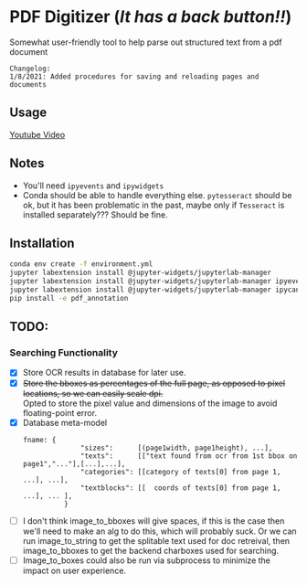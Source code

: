 # PDF Digitizer (_It has a back button!!_)
Somewhat user-friendly tool to help parse out structured text from a pdf document

```
Changelog:
1/8/2021: Added procedures for saving and reloading pages and documents
```
## Usage
[Youtube Video](https://www.youtube.com/watch?v=_My2JVHbknM&ab_channel=JoelS "Video Title")

## Notes
* You'll need `ipyevents` and `ipywidgets`
* Conda should be able to handle everything else. `pytesseract` should be ok, but it has been problematic in the past, maybe only if `Tesseract` is installed separately??? Should be fine.

## Installation
```bash
conda env create -f environment.yml
jupyter labextension install @jupyter-widgets/jupyterlab-manager
jupyter labextension install @jupyter-widgets/jupyterlab-manager ipyevents
jupyter labextension install @jupyter-widgets/jupyterlab-manager ipycanvas
pip install -e pdf_annotation
```


## TODO:
### Searching Functionality
- [x] Store OCR results in database for later use.
- [x] ~~Store the bboxes as percentages of the full page, as opposed to pixel locations, so we can easily scale dpi.~~ <br>
  Opted to store the pixel value and dimensions of the image to avoid floating-point error.
- [x] Database meta-model
  ```
  fname: {
                "sizes":      [(page1width, page1height), ...],
                "texts":      [["text found from ocr from 1st bbox on page1","..."],[...],...],
                "categories": [[category of texts[0] from page 1, ...], ...],
                "textblocks": [[  coords of texts[0] from page 1, ...], ... ],
            }
  ```
- [ ] I don't think image_to_bboxes will give spaces, if this is the case then we'll need to make an alg to do this, which will probably suck. Or we can run image_to_string to get the splitable text used for doc retreival, then image_to_bboxes to get the backend charboxes used for searching.
- [ ] Image_to_boxes could also be run via subprocess to minimize the impact on user experience.
